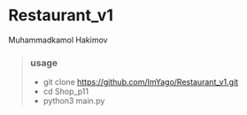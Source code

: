 # Restaurant_v1
Muhammadkamol Hakimov
> ### usage
> - git clone https://github.com/ImYago/Restaurant_v1.git 
> - cd Shop_p11 
> - python3 main.py 
